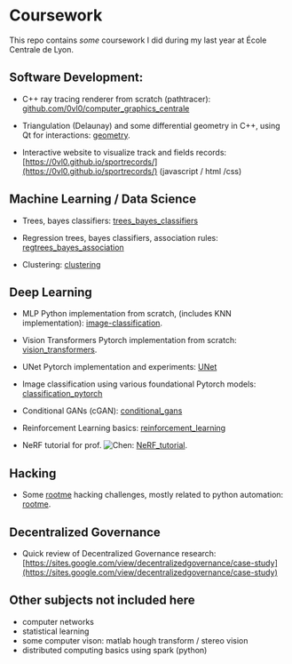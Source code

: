 # Coursework
This repo contains *some* coursework I did during my last year at École Centrale de Lyon.

## Software Development:
- C++ ray tracing renderer from scratch (pathtracer): [github.com/0vl0/computer_graphics_centrale](https://github.com/0vl0/computer_graphics_centrale
)

- Triangulation (Delaunay) and some differential geometry in C++, using Qt for interactions: [geometry](geometry).

- Interactive website to visualize track and fields records: [https://0vl0.github.io/sportrecords/](https://0vl0.github.io/sportrecords/) (javascript / html /css)

 
## Machine Learning / Data Science
- Trees, bayes classifiers: [trees_bayes_classifiers](trees_bayes_classifiers)

- Regression trees, bayes classifiers, association rules: [regtrees_bayes_association](regtrees_bayes_association)

- Clustering: [clustering](clustering)


## Deep Learning
- MLP Python implementation from scratch, (includes KNN implementation): [image-classification](image-classification).

- Vision Transformers Pytorch implementation from scratch: [vision_transformers](vision_transformers).

- UNet Pytorch implementation and experiments: [UNet](UNet)

- Image classification using various foundational Pytorch models: [classification_pytorch](classification_pytorch)

- Conditional GANs (cGAN): [conditional_gans](conditional_gans)

- Reinforcement Learning basics: [reinforcement_learning](reinforcement_learning)

- NeRF tutorial for prof. ![Chen](https://scholar.google.com.au/citations?user=VOPW5YYAAAAJ&hl=fr&oi=ao): [NeRF_tutorial](NeRF_tutorial).


## Hacking
- Some [rootme](https://www.root-me.org/?lang=en) hacking challenges, mostly related to python automation: [rootme](rootme).

## Decentralized Governance
- Quick review of Decentralized Governance research: [https://sites.google.com/view/decentralizedgovernance/case-study](https://sites.google.com/view/decentralizedgovernance/case-study) 

## Other subjects not included here
- computer networks 
- statistical learning
- some computer vison: matlab hough transform / stereo vision
- distributed computing basics using spark (python)
